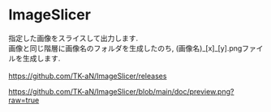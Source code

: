 # ImageSlicer
 
指定した画像をスライスして出力します. </br>
画像と同じ階層に画像名のフォルダを生成したのち, (画像名)\_\[x]\_[y].pngファイルを生成します. </br>
</br>
https://github.com/TK-aN/ImageSlicer/releases

https://github.com/TK-aN/ImageSlicer/blob/main/doc/preview.png?raw=true
